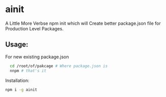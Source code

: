 # ainit

A Little More Verbse npm init which will Create better package.json file for
Production Level Packages.

## Usage:

For new existing package.json

```bash
  cd /root/of/pakcage # Where package.json is
  nnpm # that's it
```

Installation:

```bash
npm i -g ainit
```
